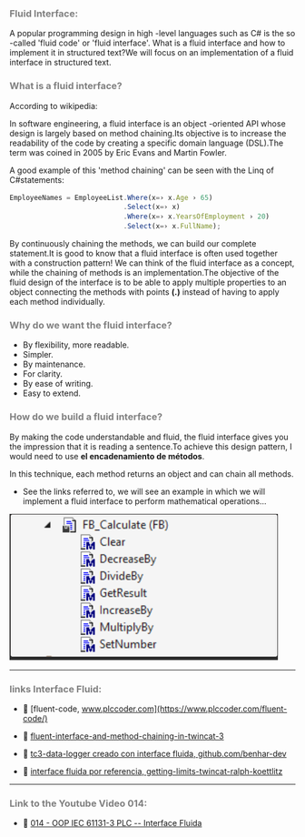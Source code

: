 ### <span style="color:grey">Fluid Interface:</span>
A popular programming design in high -level languages such as C# is the so -called 'fluid code' or 'fluid interface'.
What is a fluid interface and how to implement it in structured text?We will focus on an implementation of a fluid interface in structured text.

### <span style="color:grey">What is a fluid interface?</span>
According to wikipedia:

In software engineering, a fluid interface is an object -oriented API whose design is largely based on method chaining.Its objective is to increase the readability of the code by creating a specific domain language (DSL).The term was coined in 2005 by Eric Evans and Martin Fowler.

A good example of this 'method chaining' can be seen with the Linq of C#statements:

```javascript
EmployeeNames = EmployeeList.Where(x=› x.Age › 65) 
                            .Select(x=› x) 
                            .Where(x=› x.YearsOfEmployment › 20) 
                            .Select(x=› x.FullName); 
```
By continuously chaining the methods, we can build our complete statement.It is good to know that a fluid interface is often used together with a construction pattern!
We can think of the fluid interface as a concept, while the chaining of methods is an implementation.The objective of the fluid design of the interface is to be able to apply multiple properties to an object connecting the methods with points 
**(.)** instead of having to apply each method individually.

### <span style="color:grey">Why do we want the fluid interface?</span>

- By flexibility, more readable.
- Simpler.
- By maintenance.
- For clarity.
- By ease of writing.
- Easy to extend.

### <span style="color:grey">How do we build a fluid interface?</span>
By making the code understandable and fluid, the fluid interface gives you the impression that it is reading a sentence.To achieve this design pattern, I would need to use **el encadenamiento de métodos**.

In this technique, each method returns an object and can chain all methods.

- See the links referred to, we will see an example in which we will implement a fluid interface to perform mathematical operations...

![Fluid_Interface](../images/Fluid_Interface.PNG)
***
### <span style="color:grey">links Interface Fluid:</span>

- 🔗 [fluent-code, www.plccoder.com](https://www.plccoder.com/fluent-code/)

- 🔗 [fluent-interface-and-method-chaining-in-twincat-3](https://twincontrols.com/community/twincat-knowledgebase/fluent-interface-and-method-chaining-in-twincat-3/#post-278)

- 🔗 [tc3-data-logger creado con interface fluida, github.com/benhar-dev](https://github.com/benhar-dev/tc3-data-logger)

- 🔗 [interface fluida por referencia, getting-limits-twincat-ralph-koettlitz](https://www.linkedin.com/pulse/getting-limits-twincat-ralph-koettlitz/)
***
### <span style="color:grey">Link to the Youtube Video 014:</span>
- 🔗 [014 - OOP IEC 61131-3 PLC -- Interface Fluida](https://youtu.be/k_VFBLGBUKk)